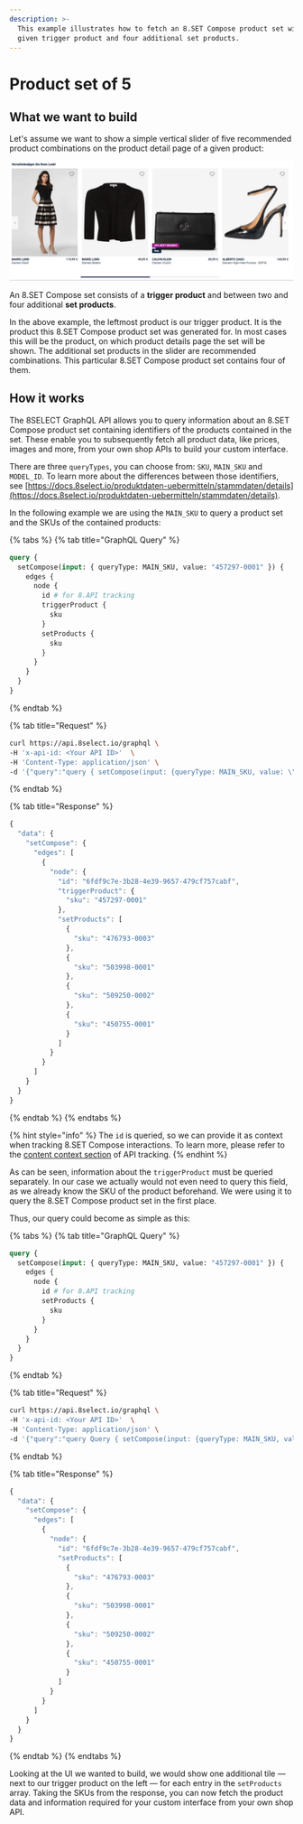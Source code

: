 ```yaml
---
description: >-
  This example illustrates how to fetch an 8.SET Compose product set with a
  given trigger product and four additional set products.
---
```


# Product set of 5

## What we want to build

Let's assume we want to show a simple vertical slider of five recommended product combinations on the product detail page of a given product:

![](../../../.gitbook/assets/5-products-without-alternatives.gif)

An 8.SET Compose  set consists of a **trigger product** and between two and four additional **set products**.

In the above example, the leftmost product is our trigger product. It is the product this 8.SET Compose product set was generated for. In most cases this will be the product, on which product details page the set will be shown. The additional set products in the slider are recommended combinations. This particular 8.SET Compose product set contains four of them.

## How it works

The 8SELECT GraphQL API allows you to query information about an 8.SET Compose product set containing identifiers of the products contained in the set. These enable you to subsequently fetch all product data, like prices, images and more, from your own shop APIs to build your custom interface.

There are three `queryTypes`, you can choose from: `SKU`, `MAIN_SKU` and `MODEL_ID`. To learn more about the differences between those identifiers, see [https://docs.8select.io/produktdaten-uebermitteln/stammdaten/details](https://docs.8select.io/produktdaten-uebermitteln/stammdaten/details).

In the following example we are using the `MAIN_SKU` to query a product set and the SKUs of the contained products:

{% tabs %}
{% tab title="GraphQL Query" %}
```graphql
query {
  setCompose(input: { queryType: MAIN_SKU, value: "457297-0001" }) {
    edges {
      node {
        id # for 8.API tracking
        triggerProduct {
          sku
        }
        setProducts {
          sku
        }
      }
    }
  }
}
```
{% endtab %}

{% tab title="Request" %}
```bash
curl https://api.8select.io/graphql \
-H 'x-api-id: <Your API ID>'  \
-H 'Content-Type: application/json' \
-d '{"query":"query { setCompose(input: {queryType: MAIN_SKU, value: \"457297-0001\"}) { edges { node { id triggerProduct { sku } setProducts { sku } } } } }"}'

```
{% endtab %}

{% tab title="Response" %}
```javascript
{
  "data": {
    "setCompose": {
      "edges": [
        {
          "node": {
            "id": "6fdf9c7e-3b28-4e39-9657-479cf757cabf",
            "triggerProduct": {
              "sku": "457297-0001"
            },
            "setProducts": [
              {
                "sku": "476793-0003"
              },
              {
                "sku": "503998-0001"
              },
              {
                "sku": "509250-0002"
              },
              {
                "sku": "450755-0001"
              }
            ]
          }
        }
      ]
    }
  }
}
```
{% endtab %}
{% endtabs %}

{% hint style="info" %}
The `id` is queried, so we can provide it as context when tracking 8.SET Compose interactions. To learn more, please refer to the [content context section](../../../api-tracking/general/context.md#content) of API tracking.
{% endhint %}

As can be seen, information about the `triggerProduct` must be queried separately. In our case we actually would not even need to query this field, as we already know the SKU of the product beforehand. We were using it to query the 8.SET Compose product set in the first place.

Thus, our query could become as simple as this:

{% tabs %}
{% tab title="GraphQL Query" %}
```graphql
query {
  setCompose(input: { queryType: MAIN_SKU, value: "457297-0001" }) {
    edges {
      node {
        id # for 8.API tracking
        setProducts {
          sku
        }
      }
    }
  }
}
```
{% endtab %}

{% tab title="Request" %}
```bash
curl https://api.8select.io/graphql \
-H 'x-api-id: <Your API ID>'  \
-H 'Content-Type: application/json' \
-d '{"query":"query Query { setCompose(input: {queryType: MAIN_SKU, value: \"457297-0001\"}) { edges { node { id setProducts { sku } } } } }"}'

```
{% endtab %}

{% tab title="Response" %}
```javascript
{
  "data": {
    "setCompose": {
      "edges": [
        {
          "node": {
            "id": "6fdf9c7e-3b28-4e39-9657-479cf757cabf",
            "setProducts": [
              {
                "sku": "476793-0003"
              },
              {
                "sku": "503998-0001"
              },
              {
                "sku": "509250-0002"
              },
              {
                "sku": "450755-0001"
              }
            ]
          }
        }
      ]
    }
  }
}
```
{% endtab %}
{% endtabs %}

Looking at the UI we wanted to build, we would show one additional tile — next to our trigger product on the left — for each entry in the `setProducts` array. Taking the SKUs from the response, you can now fetch the product data and information required for your custom interface from your own shop API.&#x20;
